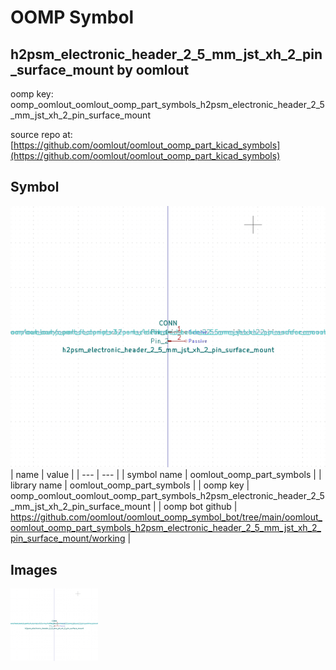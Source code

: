 # OOMP Symbol  
## h2psm_electronic_header_2_5_mm_jst_xh_2_pin_surface_mount  by oomlout  
  
oomp key: oomp_oomlout_oomlout_oomp_part_symbols_h2psm_electronic_header_2_5_mm_jst_xh_2_pin_surface_mount  
  
source repo at: [https://github.com/oomlout/oomlout_oomp_part_kicad_symbols](https://github.com/oomlout/oomlout_oomp_part_kicad_symbols)  
## Symbol  
  
[![working.png](working_600.png)](working.png)  
| name | value | 
| --- | --- | 
| symbol name | oomlout_oomp_part_symbols | 
| library name | oomlout_oomp_part_symbols | 
| oomp key | oomp_oomlout_oomlout_oomp_part_symbols_h2psm_electronic_header_2_5_mm_jst_xh_2_pin_surface_mount | 
| oomp bot github | https://github.com/oomlout/oomlout_oomp_symbol_bot/tree/main/oomlout_oomlout_oomp_part_symbols_h2psm_electronic_header_2_5_mm_jst_xh_2_pin_surface_mount/working | 
## Images  
  
[![working.png](working_140.png)](working.png)  
